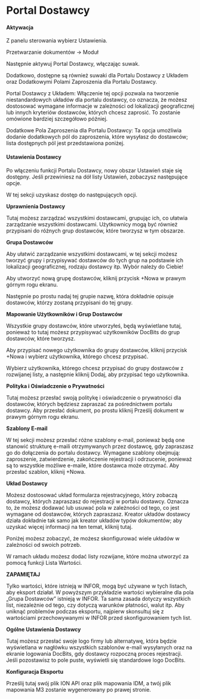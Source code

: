 # Portal Dostawcy

#### Aktywacja <a href="#activation" id="activation"></a>

Z panelu sterowania wybierz Ustawienia.

Przetwarzanie dokumentów → Moduł

Następnie aktywuj Portal Dostawcy, włączając suwak.

Dodatkowo, dostępne są również suwaki dla Portalu Dostawcy z Układem oraz Dodatkowymi Polami Zaproszenia dla Portalu Dostawcy.

Portal Dostawcy z Układem: Włączenie tej opcji pozwala na tworzenie niestandardowych układów dla portalu dostawcy, co oznacza, że możesz dostosować wymagane informacje w zależności od lokalizacji geograficznej lub innych kryteriów dostawców, których chcesz zaprosić. To zostanie omówione bardziej szczegółowo później.

Dodatkowe Pola Zaproszenia dla Portalu Dostawcy: Ta opcja umożliwia dodanie dodatkowych pól do zaproszenia, które wysyłasz do dostawców; lista dostępnych pól jest przedstawiona poniżej.

#### Ustawienia Dostawcy <a href="#supplier-settings" id="supplier-settings"></a>

Po włączeniu funkcji Portalu Dostawcy, nowy obszar Ustawień staje się dostępny. Jeśli przewiniesz na dół listy Ustawień, zobaczysz następujące opcje.

W tej sekcji uzyskasz dostęp do następujących opcji.

**Uprawnienia Dostawcy**

Tutaj możesz zarządzać wszystkimi dostawcami, grupując ich, co ułatwia zarządzanie wszystkimi dostawcami. Użytkownicy mogą być również przypisani do różnych grup dostawców, które tworzysz w tym obszarze.

**Grupa Dostawców**

Aby ułatwić zarządzanie wszystkimi dostawcami, w tej sekcji możesz tworzyć grupy i przypisywać dostawców do tych grup na podstawie ich lokalizacji geograficznej, rodzaju dostawcy itp. Wybór należy do Ciebie!

Aby utworzyć nową grupę dostawców, kliknij przycisk +Nowa w prawym górnym rogu ekranu.

Następnie po prostu nadaj tej grupie nazwę, która dokładnie opisuje dostawców, którzy zostaną przypisani do tej grupy.

**Mapowanie Użytkowników i Grup Dostawców**

Wszystkie grupy dostawców, które utworzyłeś, będą wyświetlane tutaj, ponieważ to tutaj możesz przypisywać użytkowników DocBits do grup dostawców, które tworzysz.

Aby przypisać nowego użytkownika do grupy dostawców, kliknij przycisk +Nowa i wybierz użytkownika, którego chcesz przypisać.

Wybierz użytkownika, którego chcesz przypisać do grupy dostawców z rozwijanej listy, a następnie kliknij Dodaj, aby przypisać tego użytkownika.

**Polityka i Oświadczenie o Prywatności**

Tutaj możesz przesłać swoją politykę i oświadczenie o prywatności dla dostawców, których będziesz zapraszać za pośrednictwem portalu dostawcy. Aby przesłać dokument, po prostu kliknij Prześlij dokument w prawym górnym rogu ekranu.

**Szablony E-mail**

W tej sekcji możesz przesłać różne szablony e-mail, ponieważ będą one stanowić strukturę e-maili otrzymywanych przez dostawcę, gdy zapraszasz go do dołączenia do portalu dostawcy. Wymagane szablony obejmują: zaproszenie, zatwierdzenie, zakończenie rejestracji i odrzucenie, ponieważ są to wszystkie możliwe e-maile, które dostawca może otrzymać. Aby przesłać szablon, kliknij +Nowa.

**Układ Dostawcy**

Możesz dostosować układ formularza rejestracyjnego, który zobaczą dostawcy, których zapraszasz do rejestracji w portalu dostawcy. Oznacza to, że możesz dodawać lub usuwać pola w zależności od tego, co jest wymagane od dostawców, których zapraszasz. Kreator układów dostawcy działa dokładnie tak samo jak kreator układów typów dokumentów; aby uzyskać więcej informacji na ten temat, kliknij tutaj.

Poniżej możesz zobaczyć, że możesz skonfigurować wiele układów w zależności od swoich potrzeb.

W ramach układu możesz dodać listy rozwijane, które można utworzyć za pomocą funkcji Lista Wartości.

**ZAPAMIĘTAJ**

Tylko wartości, które istnieją w INFOR, mogą być używane w tych listach, aby eksport działał. W powyższym przykładzie wartości wybieralne dla pola „Grupa Dostawców” istnieją w INFOR. Ta sama zasada dotyczy wszystkich list, niezależnie od tego, czy dotyczą warunków płatności, walut itp. Aby uniknąć problemów podczas eksportu, najpierw skonsultuj się z wartościami przechowywanymi w INFOR przed skonfigurowaniem tych list.

**Ogólne Ustawienia Dostawcy**

Tutaj możesz przesłać swoje logo firmy lub alternatywę, która będzie wyświetlana w nagłówku wszystkich szablonów e-mail wysyłanych oraz na ekranie logowania DocBits, gdy dostawcy rozpoczną proces rejestracji. Jeśli pozostawisz to pole puste, wyświetli się standardowe logo DocBits.

**Konfiguracja Eksportu**

Prześlij tutaj swój plik ION API oraz plik mapowania IDM, a twój plik mapowania M3 zostanie wygenerowany po prawej stronie.
